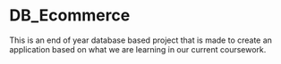 # DB_Ecommerce
This is an end of year database based project that is made to create an application based on what we are learning in our current coursework. 
